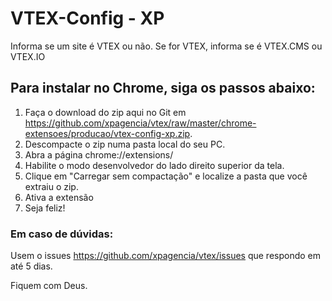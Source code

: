 # VTEX-Config - XP

Informa se um site é VTEX ou não.
Se for VTEX, informa se é VTEX.CMS ou VTEX.IO

## Para instalar no Chrome, siga os passos abaixo:

1. Faça o download do zip aqui no Git em <a href="https://github.com/xpagencia/vtex/raw/master/chrome-extensoes/producao/vtex-config-xp.zip">https://github.com/xpagencia/vtex/raw/master/chrome-extensoes/producao/vtex-config-xp.zip</a>.
2. Descompacte o zip numa pasta local do seu PC.
3. Abra a página chrome://extensions/
4. Habilite o modo desenvolvedor do lado direito superior da tela.
5. Clique em "Carregar sem compactação" e localize a pasta que você extraiu o zip.
6. Ativa a extensão
7. Seja feliz!

### Em caso de dúvidas:

Usem o issues https://github.com/xpagencia/vtex/issues que respondo em até 5 dias.

Fiquem com Deus.
